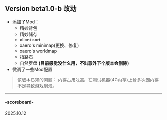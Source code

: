## Version beta1.0-b 改动
- 添加了Mod：
    - 精妙背包
    - 精妙储存
    - client sort
    - xaero's minimap(更换、修复)
    - xaero's worldmap
    - 指路石
    - 自然罗盘 **(目前感觉没什么用，不出意外下个版本会删除)**
- 微调了一些Mod配置
> 该版本已知的问题：
> 内存占用过高，在测试机器(4G内存)上曾多次因内存不足导致游戏崩溃。
---
#### -scoreboard-
2025.10.12